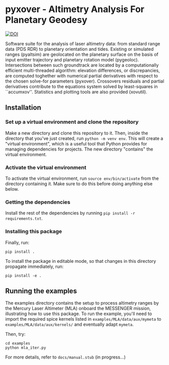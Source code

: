 # pyxover - Altimetry Analysis For Planetary Geodesy
[![DOI](https://zenodo.org/badge/191787378.svg)](https://zenodo.org/badge/latestdoi/191787378)

Software suite for the analysis of laser altimetry data: from standard range data (PDS RDR) to planetary orientation and
 tides. Existing or simulated ranges (pyaltsim) are geolocated on the planetary surface
 on the basis of input emitter trajectory and planetary rotation model (pygeoloc).
 Intersections between such groundtrack are located by a computationally efficient
 multi-threaded algorithm: elevation differences, or discrepancies, are computed toghether with 
 numerical partial derivatives with respect to the chosen solve-for parameters (pyxover).
 Crossovers residuals and partial derivatives contribute to the equations system solved by 
 least-squares in ``accumxov''. Statistics and plotting tools are also provided (xovutil).
 
 ## Installation ##

### Set up a virtual environment and clone the repository ###

Make a new directory and clone this repository to it. Then, inside the
directory that you've just created, run `python -m venv env`. This will
create a "virtual environment", which is a useful tool that Python
provides for managing dependencies for projects. The new directory
"contains" the virtual environment.

### Activate the virtual environment ###

To activate the virtual environment, run `source env/bin/activate` from
the directory containing it. Make sure to do this before doing
anything else below.

### Getting the dependencies ###

Install the rest of the dependencies by running `pip install -r
requirements.txt`.

### Installing this package ###

Finally, run:
``` shell
pip install .
```
To install the package in editable mode, so that changes in this
directory propagate immediately, run:
``` shell
pip install -e .
```

## Running the examples ##

The examples directory contains the setup to process altimetry ranges by the Mercury
 Laser Altimeter (MLA) onboard the MESSENGER mission, illustrating how 
 to use this package. To run the example, you'll need to import the required spice 
 kernels listed in `examples/MLA/data/aux/mymeta` to `examples/MLA/data/aux/kernels/` and eventually adapt `mymeta`.

 Then, try:
``` shell
cd examples
python mla_iter.py
```

For more details, refer to `docs/manual.stub` (in progress...)